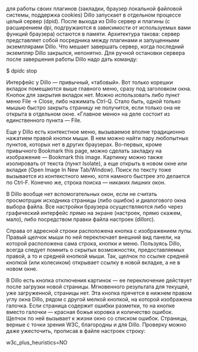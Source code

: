 для работы своих плагинов (закладки, браузер локальной файловой системы, поддержка cookies) Dillo запускает в отдельном процессе целый сервер (dpid). После выхода из Dillo сервер и плагины (с расширением dpi, подгружаются в зависимости от используемых вами функций браузера) остаются в памяти. Архитектура такова: сервер представляет собой посредника между плагинами и запущенными экземплярами Dillo. Что мешает завершать сервер, когда последний экземпляр Dillo закрылся, непонятно. Для ручной остановки сервера после завершения работы Dillo надо дать команду:  

$ dpidc stop

Интерфейс у Dillo — привычный, «табовый». Вот только корешки вкладок помещаются выше главного меню, сразу под заголовком окна. Кнопок для закрытия вкладок нет. Можно использовать либо пункт меню File -> Close, либо нажимать Ctrl-Q. Стало быть, одной только мышью быстро закрыть страницу не получится, если только она не открыта в отдельном окне. «Главное меню» на деле состоит из единственного пункта — File.

Еще у Dillo есть контекстное меню, вызываемое вполне традиционно нажатием правой кнопки мыши. В нем можно найти пару любопытных пунктов, которых нет в других браузерах. Во-первых, кроме привычного Bookmark this page, можно сделать закладку на изображение — Bookmark this image. Картинку можно также изолировать от текста (пункт Isolate), а еще открыть в новом окне или вкладке (Open Image In New Tab/Window). Поиск по тексту тоже вызывается из контекстного меню, хотя намного быстрее это делается по Ctrl-F. Конечно же, строка поиска — никаких лишних окон.

В Dillo вообще нет вспомогательных окон, если не считать просмотрщик исходника страницы (либо ошибок) и диалогового окна выбора файла. Все настройки браузера осуществляются либо через графический интерфейс прямо на экране (настроек, прямо скажем, мало), либо посредством правки файла настроек (dillorc).

Справа от адресной строки расположена кнопка с изображением лупы. Правый щелчок мыши по ней переключает внешний вид панели, на которой расположена сама строка, кнопки и меню. Пользуясь Dillo, всегда следует помнить о скрытых возможностях, предоставляемых правой, а то и средней кнопкой мыши. Так, щелчок по ссылке средней кнопкой (или колесиком) открывает ссылку в новой вкладке, а не в новом окне.

В Dillo есть кнопка отключения картинок — ее переключение действует после загрузки новой страницы. Мгновенного результата для текущей, уже загруженной, страницы нет. Эта кнопка прячется в нижнем правом углу окна Dillo, рядом с другой мелкой кнопкой, на которой изображена галочка. Если страница содержит ошибки разметки, то на кнопке вместо галочки — красная божья коровка и количество ошибок. Щелчок по ней вызывает к жизни окно со списком ошибок. Страницы, верные с точки зрения W3C, благородны и для Dillo. Проверку можно даже ужесточить, прописав в файле настроек строку:  

w3c_plus_heuristics=NO